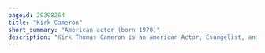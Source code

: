 ```yaml
---
pageid: 20398264
title: "Kirk Cameron"
short_summary: "American actor (born 1970)"
description: "Kirk Thomas Cameron is an american Actor, Evangelist, and Television Host. He gained fame as a Teenage Actor who played Mike Seaver on the Abc Sitcom growing Pains a Role for which he was nominated for two golden Globe Awards."
---
```

